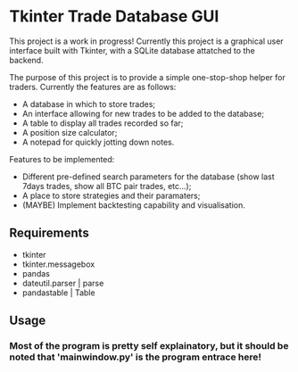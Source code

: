 # Tkinter Trade Database GUI

This project is a work in progress!
Currently this project is a graphical user interface built with Tkinter, with a SQLite database attatched to the backend.

The purpose of this project is to provide a simple one-stop-shop helper for traders. 
Currently the features are as follows:
- A database in which to store trades;
- An interface allowing for new trades to be added to the database;
- A table to display all trades recorded so far;
- A position size calculator;
- A notepad for quickly jotting down notes.

Features to be implemented:
- Different pre-defined search parameters for the database (show last 7days trades, show all BTC pair trades, etc...);
- A place to store strategies and their paramaters;
- (MAYBE) Implement backtesting capability and visualisation.

## Requirements

- tkinter
- tkinter.messagebox
- pandas
- dateutil.parser | parse 
- pandastable | Table

## Usage

### Most of the program is pretty self explainatory, but it should be noted that 'mainwindow.py' is the program entrace here!
 
